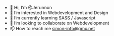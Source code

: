 - 👋 Hi, I’m @Jerunnon
- 👀 I’m interested in Webdevelopment and Design
- 🌱 I’m currently learning SASS / Javascript
- 💞️ I’m looking to collaborate on Webdevelopment
- 📫 How to reach me simon-info@gmx.net

<!---
Jerunnon/Jerunnon is a ✨ special ✨ repository because its `README.md` (this file) appears on your GitHub profile.
You can click the Preview link to take a look at your changes.
--->
